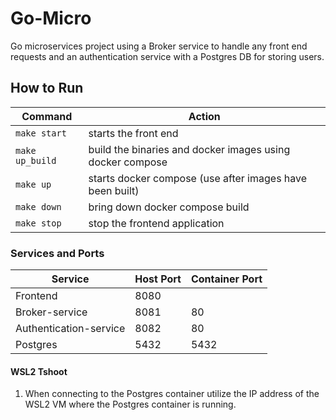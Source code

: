 # Go-Micro
Go microservices project using a Broker service to handle any front end requests and an authentication service with a Postgres DB for storing users.

## How to Run
| Command | Action |
|-------- | ------ |
`make start` | starts the front end
`make up_build` | build the binaries and docker images using docker compose
`make up` | starts docker compose (use after images have been built)
`make down` | bring down docker compose build
`make stop` | stop the frontend application

### Services and Ports
| Service | Host Port | Container Port
| ---- | --------- | -------------|
Frontend | 8080
Broker-service | 8081 | 80
Authentication-service | 8082 | 80
Postgres | 5432 | 5432

#### WSL2 Tshoot
1. When connecting to the Postgres container utilize the IP address of the WSL2 VM where the Postgres container is running.

